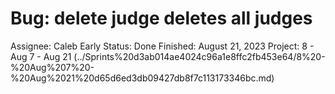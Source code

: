 # Bug: delete judge deletes all judges

Assignee: Caleb Early
Status: Done
Finished: August 21, 2023
Project: 8 - Aug 7 - Aug 21 (../Sprints%20d3ab014ae4024c96a1e8ffc2fb453e64/8%20-%20Aug%207%20-%20Aug%2021%20d65d6ed3db09427db8f7c113173346bc.md)